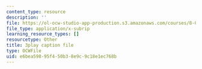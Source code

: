 ```yaml
---
content_type: resource
description: ''
file: https://ol-ocw-studio-app-production.s3.amazonaws.com/courses/8-01sc-classical-mechanics-fall-2016/e6bea59895f450b38e9c9c18e1ec768b_efH7pq9YVQw.vtt
file_type: application/x-subrip
learning_resource_types: []
resourcetype: Other
title: 3play caption file
type: OCWFile
uid: e6bea598-95f4-50b3-8e9c-9c18e1ec768b
---
```

